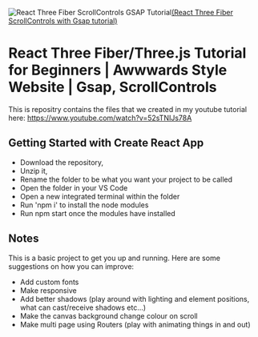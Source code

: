 ![React Three Fiber ScrollControls GSAP Tutorial](https://raw.githubusercontent.com/lilsugsy/R3F-Tutorial---Robot-Project/main/r3f-thumb.jpg)[(React Three Fiber ScrollControls with Gsap tutorial)](https://www.youtube.com/watch?v=52sTNIJs78A)

# React Three Fiber/Three.js Tutorial for Beginners | Awwwards Style Website | Gsap, ScrollControls

This is repositry contains the files that we created in my youtube tutorial here: https://www.youtube.com/watch?v=52sTNIJs78A

## Getting Started with Create React App
- Download the repository, 
- Unzip it, 
- Rename the folder to be what you want your project to be called
- Open the folder in your VS Code
- Open a new integrated terminal within the folder
- Run 'npm i' to install the node modules
- Run npm start once the modules have installed

## Notes
This is a basic project to get you up and running. Here are some suggestions on how you can improve:
- Add custom fonts
- Make responsive
- Add better shadows (play around with lighting and element positions, what can cast/receive shadows etc...)
- Make the canvas background change colour on scroll
- Make multi page using Routers (play with animating things in and out)
